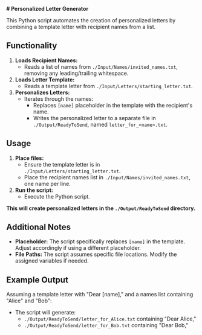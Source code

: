  **# Personalized Letter Generator**

This Python script automates the creation of personalized letters by combining a template letter with recipient names from a list.

## Functionality

1. **Loads Recipient Names:**
   - Reads a list of names from `./Input/Names/invited_names.txt`, removing any leading/trailing whitespace.
2. **Loads Letter Template:**
   - Reads a template letter from `./Input/Letters/starting_letter.txt`.
3. **Personalizes Letters:**
   - Iterates through the names:
     - Replaces `[name]` placeholder in the template with the recipient's name.
     - Writes the personalized letter to a separate file in `./Output/ReadyToSend`, named `letter_for_<name>.txt`.

## Usage

1. **Place files:**
   - Ensure the template letter is in `./Input/Letters/starting_letter.txt`.
   - Place the recipient names list in `./Input/Names/invited_names.txt`, one name per line.
2. **Run the script:**
   - Execute the Python script.

**This will create personalized letters in the `./Output/ReadyToSend` directory.**

## Additional Notes

- **Placeholder:** The script specifically replaces `[name]` in the template. Adjust accordingly if using a different placeholder.
- **File Paths:** The script assumes specific file locations. Modify the assigned variables if needed.

## Example Output

Assuming a template letter with "Dear [name]," and a names list containing "Alice" and "Bob":

- The script will generate:
   - `./Output/ReadyToSend/letter_for_Alice.txt` containing "Dear Alice,"
   - `./Output/ReadyToSend/letter_for_Bob.txt` containing "Dear Bob,"

